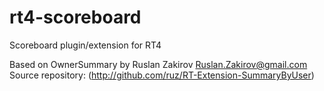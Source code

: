 rt4-scoreboard
==============

Scoreboard plugin/extension for RT4

Based on OwnerSummary by Ruslan Zakirov <Ruslan.Zakirov@gmail.com>
    Source repository:
    (http://github.com/ruz/RT-Extension-SummaryByUser)

